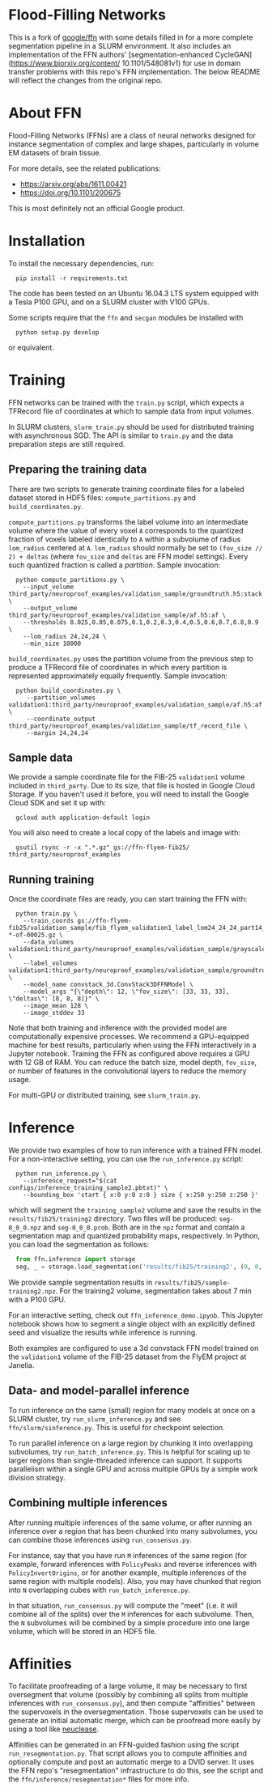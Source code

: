 # Flood-Filling Networks

This is a fork of [google/ffn](https://github.com/google/ffn) with some
details filled in for a more complete segmentation pipeline in a SLURM
environment. It also includes an implementation of the FFN authors'
[segmentation-enhanced CycleGAN](https://www.biorxiv.org/content/
10.1101/548081v1) for use in domain transfer problems with this repo's
FFN implementation. The below README will reflect the changes from the
original repo.

# About FFN

Flood-Filling Networks (FFNs) are a class of neural networks designed for
instance segmentation of complex and large shapes, particularly in volume
EM datasets of brain tissue.

For more details, see the related publications:

 * https://arxiv.org/abs/1611.00421
 * https://doi.org/10.1101/200675

This is most definitely not an official Google product.

# Installation

To install the necessary dependencies, run:

```shell
  pip install -r requirements.txt
```

The code has been tested on an Ubuntu 16.04.3 LTS system equipped with a
Tesla P100 GPU, and on a SLURM cluster with V100 GPUs.

Some scripts require that the `ffn` and `secgan` modules be installed
with

```shell
  python setup.py develop
```

or equivalent.

# Training

FFN networks can be trained with the `train.py` script, which expects a
TFRecord file of coordinates at which to sample data from input volumes.

In SLURM clusters, `slurm_train.py` should be used for distributed training
with asynchronous SGD. The API is similar to `train.py` and the data
preparation steps are still required.

## Preparing the training data

There are two scripts to generate training coordinate files for
a labeled dataset stored in HDF5 files: `compute_partitions.py` and
`build_coordinates.py`.

`compute_partitions.py` transforms the label volume into an intermediate
volume where the value of every voxel `A` corresponds to the quantized
fraction of voxels labeled identically to `A` within a subvolume of
radius `lom_radius` centered at `A`. `lom_radius` should normally be
set to `(fov_size // 2) + deltas` (where `fov_size` and `deltas` are
FFN model settings). Every such quantized fraction is called a *partition*.
Sample invocation:

```shell
  python compute_partitions.py \
    --input_volume third_party/neuroproof_examples/validation_sample/groundtruth.h5:stack \
    --output_volume third_party/neuroproof_examples/validation_sample/af.h5:af \
    --thresholds 0.025,0.05,0.075,0.1,0.2,0.3,0.4,0.5,0.6,0.7,0.8,0.9 \
    --lom_radius 24,24,24 \
    --min_size 10000
```

`build_coordinates.py` uses the partition volume from the previous step
to produce a TFRecord file of coordinates in which every partition is
represented approximately equally frequently. Sample invocation:

```shell
  python build_coordinates.py \
     --partition_volumes validation1:third_party/neuroproof_examples/validation_sample/af.h5:af \
     --coordinate_output third_party/neuroproof_examples/validation_sample/tf_record_file \
     --margin 24,24,24
```

## Sample data

We provide a sample coordinate file for the FIB-25 `validation1` volume
included in `third_party`. Due to its size, that file is hosted in
Google Cloud Storage. If you haven't used it before, you will need to
install the Google Cloud SDK and set it up with:

```shell
  gcloud auth application-default login
```

You will also need to create a local copy of the labels and image with:

```shell
  gsutil rsync -r -x ".*.gz" gs://ffn-flyem-fib25/ third_party/neuroproof_examples
```

## Running training

Once the coordinate files are ready, you can start training the FFN with:

```shell
  python train.py \
    --train_coords gs://ffn-flyem-fib25/validation_sample/fib_flyem_validation1_label_lom24_24_24_part14_wbbox_coords-*-of-00025.gz \
    --data_volumes validation1:third_party/neuroproof_examples/validation_sample/grayscale_maps.h5:raw \
    --label_volumes validation1:third_party/neuroproof_examples/validation_sample/groundtruth.h5:stack \
    --model_name convstack_3d.ConvStack3DFFNModel \
    --model_args "{\"depth\": 12, \"fov_size\": [33, 33, 33], \"deltas\": [8, 8, 8]}" \
    --image_mean 128 \
    --image_stddev 33
```

Note that both training and inference with the provided model are
computationally expensive processes. We recommend a GPU-equipped machine
for best results, particularly when using the FFN interactively in a Jupyter
notebook. Training the FFN as configured above requires a GPU with 12 GB of RAM.
You can reduce the batch size, model depth, `fov_size`, or number of features in
the convolutional layers to reduce the memory usage.

For multi-GPU or distributed training, see `slurm_train.py`.

# Inference

We provide two examples of how to run inference with a trained FFN model.
For a non-interactive setting, you can use the `run_inference.py` script:

```shell
  python run_inference.py \
    --inference_request="$(cat configs/inference_training_sample2.pbtxt)" \
    --bounding_box 'start { x:0 y:0 z:0 } size { x:250 y:250 z:250 }'
```

which will segment the `training_sample2` volume and save the results in
the `results/fib25/training2` directory. Two files will be produced:
`seg-0_0_0.npz` and `seg-0_0_0.prob`. Both are in the `npz` format and
contain a segmentation map and quantized probability maps, respectively.
In Python, you can load the segmentation as follows:

```python
  from ffn.inference import storage
  seg, _ = storage.load_segmentation('results/fib25/training2', (0, 0, 0))
```

We provide sample segmentation results in `results/fib25/sample-training2.npz`.
For the training2 volume, segmentation takes about 7 min with a P100 GPU.

For an interactive setting, check out `ffn_inference_demo.ipynb`. This Jupyter
notebook shows how to segment a single object with an explicitly defined
seed and visualize the results while inference is running.

Both examples are configured to use a 3d convstack FFN model trained on the
`validation1` volume of the FIB-25 dataset from the FlyEM project at Janelia.

## Data- and model-parallel inference

To run inference on the same (small) region for many models at once on a
SLURM cluster, try `run_slurm_inference.py` and see `ffn/slurm/sinference.py`.
This is useful for checkpoint selection.

To run parallel inference on a large region by chunking it into overlapping
subvolumes, try `run_batch_inference.py`. This is helpful for scaling up to
larger regions than single-threaded inference can support. It supports
parallelism within a single GPU and across multiple GPUs by a simple work
division strategy.

## Combining multiple inferences

After running multiple inferences of the same volume, or after running an
inference over a region that has been chunked into many subvolumes, you
can combine those inferences using `run_consensus.py`.

For instance, say that you have run `M` inferences of the same region (for
example, forward inferences with `PolicyPeaks` and reverse inferences with
`PolicyInvertOrigins`, or for another example, multiple inferences of the
same region with multiple models). Also, you may have chunked that region
into `N` overlapping cubes with `run_batch_inference.py`.

In that situation, `run_consensus.py` will compute the "meet" (i.e. it will
combine all of the splits) over the `M` inferences for each subvolume. Then,
the `N` subvolumes will be combined by a simple procedure into one large
volume, which will be stored in an HDF5 file.

# Affinities

To facilitate proofreading of a large volume, it may be necessary to first
oversegment that volume (possibly by combining all splits from multiple
inferences with `run_consensus.py`), and then compute "affinities" between
the supervoxels in the oversegmentation. Those supervoxels can be used to
generate an initial automatic merge, which can be proofread more easily
by using a tool like [neuclease](https://github.com/janelia-flyem/neuclease).

Affinities can be generated in an FFN-guided fashion using the script
`run_resegmentation.py`. That script allows you to compute affinities and
optionally compute and post an automatic merge to a DVID server. It uses
the FFN repo's "resegmentation" infrastructure to do this, see the script
and the `ffn/inference/resegmentation*` files for more info.
